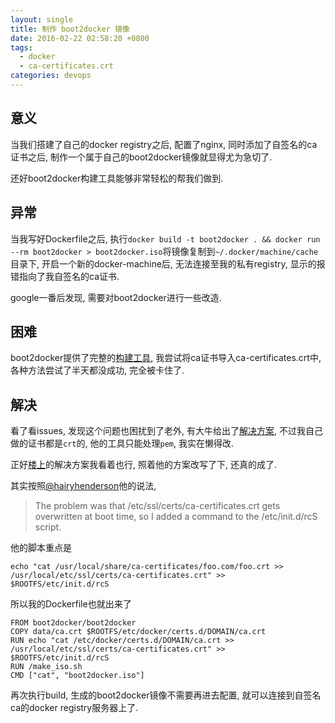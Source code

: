 ```yaml
---
layout: single
title: 制作 boot2docker 镜像
date: 2016-02-22 02:58:20 +0800
tags:
  - docker
  - ca-certificates.crt
categories: devops
---
```


## 意义
当我们搭建了自己的docker registry之后, 配置了nginx, 同时添加了自签名的ca证书之后, 制作一个属于自己的boot2docker镜像就显得尤为急切了.

还好boot2docker构建工具能够非常轻松的帮我们做到.

<!--more-->

## 异常
当我写好Dockerfile之后, 执行`docker build -t boot2docker . && docker run --rm boot2docker > boot2docker.iso`将镜像复制到`~/.docker/machine/cache`目录下, 开启一个新的docker-machine后, 无法连接至我的私有registry, 显示的报错指向了我自签名的ca证书.

google一番后发现, 需要对boot2docker进行一些改造.

## 困难
boot2docker提供了完整的[构建工具](https://github.com/boot2docker/boot2docker/blob/master/doc/BUILD.md), 我尝试将ca证书导入ca-certificates.crt中, 各种方法尝试了半天都没成功, 完全被卡住了.

## 解决
看了看issues, 发现这个问题也困扰到了老外, 有大牛给出了[解决方案](https://github.com/boot2docker/boot2docker/issues/347#issuecomment-70950789), 不过我自己做的证书都是`crt`的, 他的工具只能处理`pem`, 我实在懒得改.

正好[楼上](https://github.com/boot2docker/boot2docker/issues/347#issuecomment-70829900)的解决方案我看着也行, 照着他的方案改写了下, 还真的成了.

其实按照[@hairyhenderson](https://github.com/hairyhenderson)他的说法,

> The problem was that /etc/ssl/certs/ca-certificates.crt gets overwritten at boot time, so I added a command to the /etc/init.d/rcS script.

他的脚本重点是
```
echo "cat /usr/local/share/ca-certificates/foo.com/foo.crt >> /usr/local/etc/ssl/certs/ca-certificates.crt" >> $ROOTFS/etc/init.d/rcS
```

所以我的Dockerfile也就出来了

```
FROM boot2docker/boot2docker
COPY data/ca.crt $ROOTFS/etc/docker/certs.d/DOMAIN/ca.crt
RUN echo "cat /etc/docker/certs.d/DOMAIN/ca.crt >> /usr/local/etc/ssl/certs/ca-certificates.crt" >> $ROOTFS/etc/init.d/rcS
RUN /make_iso.sh
CMD ["cat", "boot2docker.iso"]
```

再次执行build, 生成的boot2docker镜像不需要再进去配置, 就可以连接到自签名ca的docker registry服务器上了.
